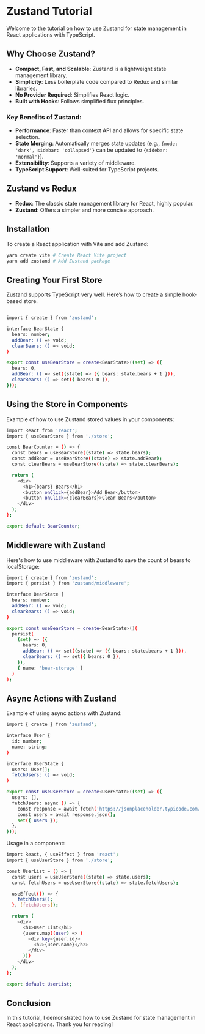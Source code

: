 # Zustand Tutorial

Welcome to the tutorial on how to use Zustand for state management in React applications with TypeScript.

## Why Choose Zustand?

- **Compact, Fast, and Scalable**: Zustand is a lightweight state management library.
- **Simplicity**: Less boilerplate code compared to Redux and similar libraries.
- **No Provider Required**: Simplifies React logic.
- **Built with Hooks**: Follows simplified flux principles.

### Key Benefits of Zustand:
- **Performance**: Faster than context API and allows for specific state selection.
- **State Merging**: Automatically merges state updates (e.g., `{mode: 'dark', sidebar: 'collapsed'}` can be updated to `{sidebar: 'normal'}`).
- **Extensibility**: Supports a variety of middleware.
- **TypeScript Support**: Well-suited for TypeScript projects.

## Zustand vs Redux

- **Redux**: The classic state management library for React, highly popular.
- **Zustand**: Offers a simpler and more concise approach.

## Installation

To create a React application with Vite and add Zustand:

```sh
yarn create vite # Create React Vite project
yarn add zustand # Add Zustand package
```

## Creating Your First Store

Zustand supports TypeScript very well. Here’s how to create a simple hook-based store.


```sh

import { create } from 'zustand';

interface BearState {
  bears: number;
  addBear: () => void;
  clearBears: () => void;
}

export const useBearStore = create<BearState>((set) => ({
  bears: 0,
  addBear: () => set((state) => ({ bears: state.bears + 1 })),
  clearBears: () => set({ bears: 0 }),
}));

```

## Using the Store in Components

Example of how to use Zustand stored values in your components:


```sh
import React from 'react';
import { useBearStore } from './store';

const BearCounter = () => {
  const bears = useBearStore((state) => state.bears);
  const addBear = useBearStore((state) => state.addBear);
  const clearBears = useBearStore((state) => state.clearBears);

  return (
    <div>
      <h1>{bears} Bears</h1>
      <button onClick={addBear}>Add Bear</button>
      <button onClick={clearBears}>Clear Bears</button>
    </div>
  );
};

export default BearCounter;

```

## Middleware with Zustand

Here's how to use middleware with Zustand to save the count of bears to localStorage:


```sh
import { create } from 'zustand';
import { persist } from 'zustand/middleware';

interface BearState {
  bears: number;
  addBear: () => void;
  clearBears: () => void;
}

export const useBearStore = create<BearState>()(
  persist(
    (set) => ({
      bears: 0,
      addBear: () => set((state) => ({ bears: state.bears + 1 })),
      clearBears: () => set({ bears: 0 }),
    }),
    { name: 'bear-storage' }
  )
);

```

## Async Actions with Zustand

Example of using async actions with Zustand:


```sh
import { create } from 'zustand';

interface User {
  id: number;
  name: string;
}

interface UserState {
  users: User[];
  fetchUsers: () => void;
}

export const useUserStore = create<UserState>((set) => ({
  users: [],
  fetchUsers: async () => {
    const response = await fetch('https://jsonplaceholder.typicode.com/users');
    const users = await response.json();
    set({ users });
  },
}));


```

Usage in a component:

```sh
import React, { useEffect } from 'react';
import { useUserStore } from './store';

const UserList = () => {
  const users = useUserStore((state) => state.users);
  const fetchUsers = useUserStore((state) => state.fetchUsers);

  useEffect(() => {
    fetchUsers();
  }, [fetchUsers]);

  return (
    <div>
      <h1>User List</h1>
      {users.map((user) => (
        <div key={user.id}>
          <h2>{user.name}</h2>
        </div>
      ))}
    </div>
  );
};

export default UserList;

```

## Conclusion
In this tutorial, I demonstrated how to use Zustand for state management in React applications. Thank you for reading!

